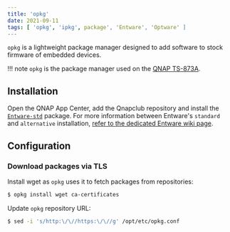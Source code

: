 ```yaml
---
title: 'opkg'
date: 2021-09-11
tags: [ 'opkg', 'ipkg', package', 'Entware', 'Optware' ]
---
```


`opkg` is a lightweight package manager designed to add software to stock
firmware of embedded devices.

!!! note
    `opkg` is the package manager used on the
    [QNAP TS-873A](../hardware/TS873A.md).

## Installation

Open the QNAP App Center, add the Qnapclub repository and install the
[`Entware-std`](https://www.qnapclub.eu/en/qpkg/556) package. For more
information between Entware's `standard` and `alternative` installation,
[refer to the dedicated Entware wiki page](https://github.com/Entware/Entware/wiki/Alternative-install-vs-standard).

## Configuration

### Download packages via TLS

Install wget as `opkg` uses it to fetch packages from repositories:

```bash
$ opkg install wget ca-certificates
```

Update `opkg` repository URL:

```bash
$ sed -i 's/http:\/\//https:\/\//g' /opt/etc/opkg.conf
```
